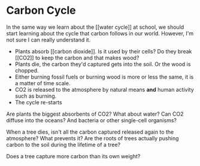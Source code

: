 # Carbon Cycle
In the same way we learn about the [[water cycle]] at school, we should start learning about the cycle that carbon follows in our world. However, I'm not sure I can really understand it. 

- Plants absorb [[carbon dioxide]]. Is it used by their cells? Do they break [[CO2]] to keep the carbon and that makes wood?
- Plants die, the carbon they'd captured gets into the soil. Or the wood is chopped.
- Either burning fossil fuels or burning wood is more or less the same, it is a matter of time scale. 
- CO2 is released to the atmosphere by natural means **and** human activity such as burning.
- The cycle re-starts

Are plants the biggest absorbents of CO2? What about water? Can CO2 diffuse into the oceans? And bacteria or other single-cell organisms?

When a tree dies, isn't all the carbon captured released again to the atmosphere? What prevents it? Are the roots of trees actually pushing carbon to the soil during the lifetime of a tree? 

Does a tree capture more carbon than its own weight? 

